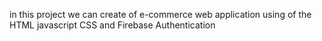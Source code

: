 in this project we can create of e-commerce web application using of the HTML javascript CSS and Firebase Authentication
